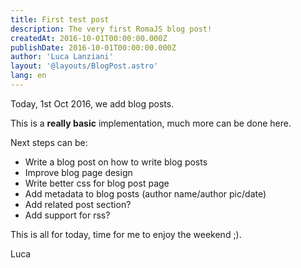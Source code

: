 ```yaml
---
title: First test post
description: The very first RomaJS blog post!
createdAt: 2016-10-01T00:00:00.000Z
publishDate: 2016-10-01T00:00:00.000Z
author: 'Luca Lanziani'
layout: '@layouts/BlogPost.astro'
lang: en
---
```


Today, 1st Oct 2016, we add blog posts.

This is a **really basic** implementation, much more can be done here.

Next steps can be:

- Write a blog post on how to write blog posts
- Improve blog page design
- Write better css for blog post page
- Add metadata to blog posts (author name/author pic/date)
- Add related post section?
- Add support for rss?

This is all for today, time for me to enjoy the weekend ;).

Luca
